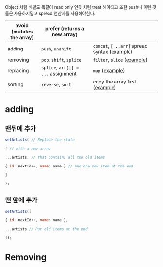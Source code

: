 
Object 처럼 배열도 똑같이 read only 인것 처럼 treat 해야되고 
또한 push나 이런 것들은 사용하지말고 spread 연산자를 사용해야한다.

| avoid (mutates the array) | prefer (returns a new array) |  |
| ---- | ---- | ---- |
| adding | `push`, `unshift` | `concat`, `[...arr]` spread syntax ([example](https://react.dev/learn/updating-arrays-in-state#adding-to-an-array)) |
| removing | `pop`, `shift`, `splice` | `filter`, `slice` ([example](https://react.dev/learn/updating-arrays-in-state#removing-from-an-array)) |
| replacing | `splice`, `arr[i] = ...` assignment | `map` ([example](https://react.dev/learn/updating-arrays-in-state#replacing-items-in-an-array)) |
| sorting | `reverse`, `sort` | copy the array first ([example](https://react.dev/learn/updating-arrays-in-state#making-other-changes-to-an-array)) |

# adding
## 맨뒤에 추가
```jsx
setArtists( // Replace the state  

[ // with a new array  

...artists, // that contains all the old items  

{ id: nextId++, name: name } // and one new item at the end  

]  

);
```

## 맨 앞에 추가 
```jsx
setArtists([  

{ id: nextId++, name: name },  

...artists // Put old items at the end  

]);
```

# Removing

